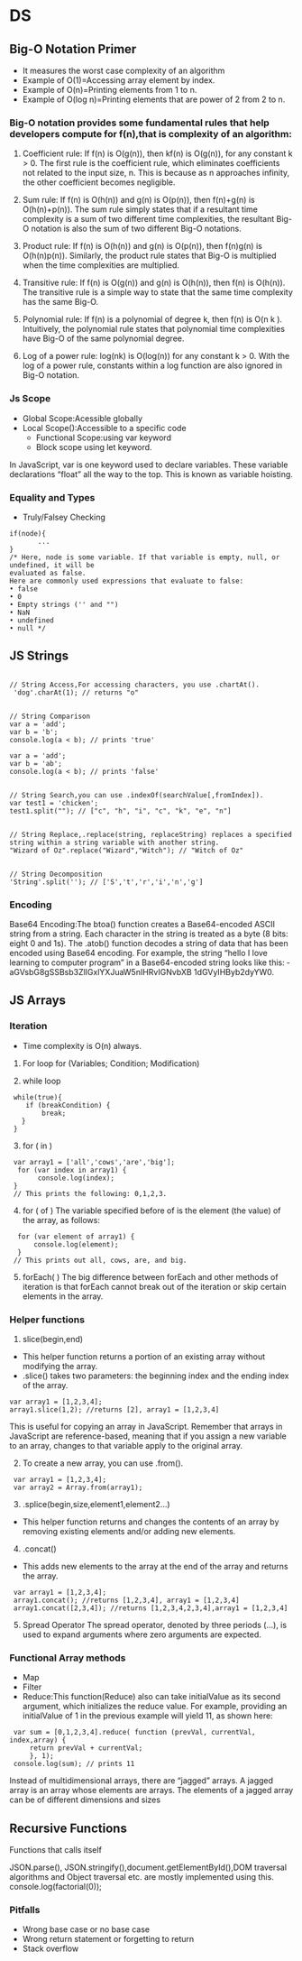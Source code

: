 # DS
## Big-O Notation Primer
* It measures the worst case complexity of an algorithm
* Example of O(1)=Accessing array element by index.
* Example of O(n)=Printing elements from 1 to n.
* Example of O(log n)=Printing elements that are power of 2 from 2 to n.

### Big-O notation provides some fundamental rules that help developers compute for f(n),that is complexity of an algorithm:

1. Coefficient rule: If f(n) is O(g(n)), then kf(n) is O(g(n)), for any
constant k > 0. The first rule is the coefficient rule, which eliminates
coefficients not related to the input size, n. This is because as n
approaches infinity, the other coefficient becomes negligible.

2. Sum rule: If f(n) is O(h(n)) and g(n) is O(p(n)), then f(n)+g(n) is
O(h(n)+p(n)). The sum rule simply states that if a resultant time
complexity is a sum of two different time complexities, the resultant
Big-O notation is also the sum of two different Big-O notations.

3. Product rule: If f(n) is O(h(n)) and g(n) is O(p(n)), then f(n)g(n) is
O(h(n)p(n)). Similarly, the product rule states that Big-O is multiplied
when the time complexities are multiplied.

4. Transitive rule: If f(n) is O(g(n)) and g(n) is O(h(n)), then f(n) is
O(h(n)). The transitive rule is a simple way to state that the same time
complexity has the same Big-O.

5. Polynomial rule: If f(n) is a polynomial of degree k, then f(n) is
O(n k ). Intuitively, the polynomial rule states that polynomial time
complexities have Big-O of the same polynomial degree.

6. Log of a power rule: log(nk) is O(log(n)) for any constant k > 0. With
the log of a power rule, constants within a log function are also
ignored in Big-O notation.

### Js Scope
  * Global Scope:Acessible globally
  * Local Scope():Accessible to a specific code
    - Functional Scope:using var keyword
    - Block scope using let keyword.
    
  
  In JavaScript, var is one keyword used to declare variables. These variable declarations
“float” all the way to the top. This is known as variable hoisting.

### Equality and Types
  * Truly/Falsey Checking
  ```
  if(node){
         ...
 }
/* Here, node is some variable. If that variable is empty, null, or undefined, it will be
evaluated as false.
Here are commonly used expressions that evaluate to false:
• false
• 0
• Empty strings ('' and "")
• NaN
• undefined
• null */
```
## JS Strings
```

// String Access,For accessing characters, you use .chartAt().
 'dog'.charAt(1); // returns "o"
 

// String Comparison
var a = 'add';
var b = 'b';
console.log(a < b); // prints 'true'

var a = 'add';
var b = 'ab';
console.log(a < b); // prints 'false'


// String Search,you can use .indexOf(searchValue[,fromIndex]).
var test1 = 'chicken';
test1.split(""); // ["c", "h", "i", "c", "k", "e", "n"]


// String Replace,.replace(string, replaceString) replaces a specified string within a string variable with another string.
"Wizard of Oz".replace("Wizard","Witch"); // "Witch of Oz"


// String Decomposition
'String'.split(''); // ['S','t','r','i','n','g']
```

### Encoding

Base64 Encoding:The btoa() function creates a Base64-encoded ASCII string from a string. Each character
in the string is treated as a byte (8 bits: eight 0 and 1s).
The .atob() function decodes a string of data that has been encoded using Base64
encoding. For example, the string “hello I love learning to computer program” in a
Base64-encoded string looks like this: ­aGVsbG8gSSBsb3ZlIGxlYXJuaW5nIHRvIGNvbXB
1dGVyIHByb2dyYW0.

## JS Arrays
### Iteration
* Time complexity is O(n) always.
 
1. For loop
for (Variables; Condition; Modification)

2. while loop
```
 while(true){
    if (breakCondition) {
        break;
   }
 }
```
3. for ( in )
```
 var array1 = ['all','cows','are','big'];
  for (var index in array1) {
       console.log(index);
 }
 // This prints the following: 0,1,2,3.
```
4. for ( of )
The variable specified before of is the element (the value) of the array, as follows:
```
  for (var element of array1) {
      console.log(element);
  }
 // This prints out all, cows, are, and big.
```
5. forEach( )
The big difference between forEach and other methods of iteration is that forEach
cannot break out of the iteration or skip certain elements in the array.

### Helper functions
1. slice(begin,end)
 * This helper function returns a portion of an existing array without modifying the array.
 * .slice() takes two parameters: the beginning index and the ending index of the array.
 ```
 var array1 = [1,2,3,4];
 array1.slice(1,2); //returns [2], array1 = [1,2,3,4]
 ```

This is useful for copying an array in JavaScript. Remember that arrays in JavaScript
are reference-based, meaning that if you assign a new variable to an array, changes to
that variable apply to the original array.

2. To create a new array, you can use .from().
```
 var array1 = [1,2,3,4];
 var array2 = Array.from(array1);
```

3. .splice(begin,size,element1,element2...)
* This helper function returns and changes the contents of an array by removing existing elements and/or adding new elements.

4. .concat()
* This adds new elements to the array at the end of the array and returns the array.
```
 var array1 = [1,2,3,4];
 array1.concat(); //returns [1,2,3,4], array1 = [1,2,3,4]
 array1.concat([2,3,4]); //returns [1,2,3,4,2,3,4],array1 = [1,2,3,4]
```

5. Spread Operator
The spread operator, denoted by three periods (...), is used to expand arguments where zero arguments are expected.

### Functional Array methods
* Map
* Filter
* Reduce:This function(Reduce) also can take initialValue as its second argument, which initializes
the reduce value. For example, providing an initialValue of 1 in the previous example
will yield 11, as shown here:
```
 var sum = [0,1,2,3,4].reduce( function (prevVal, currentVal, index,array) {
     return prevVal + currentVal;
     }, 1);
 console.log(sum); // prints 11
 ```
Instead of multidimensional arrays, there are “jagged” arrays. A jagged array is an array whose elements are
arrays. The elements of a jagged array can be of different dimensions and sizes

## Recursive Functions

Functions that calls itself

JSON.parse(), JSON.stringify(),document.getElementById(),DOM traversal algorithms and
Object traversal etc. are mostly implemented using this.
console.log(factorial(0)); 

### Pitfalls
 
* Wrong base case or no base case
* Wrong return statement or forgetting to return
* Stack overflow
